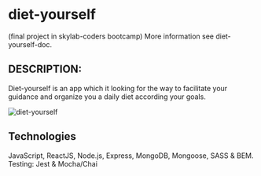 # diet-yourself 
(final project in skylab-coders bootcamp)
More information see diet-yourself-doc.


## DESCRIPTION:
Diet-yourself is an app which it looking for the way to facilitate your guidance and organize you a daily diet according your goals.


![diet-yourself](https://media.giphy.com/media/QLPLrvzvH0SNW/giphy.gif)


## Technologies


JavaScript, ReactJS, Node.js, Express, MongoDB, Mongoose, SASS & BEM. Testing: Jest & Mocha/Chai

